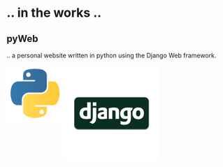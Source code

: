 # .. in the works ..
## pyWeb
.. a personal website written in python using the Django Web framework.




  <img align="left" src="https://github.com/chris234567/pyWeb/blob/master/kisspng-python-javascript-logo-clojure-python-logo-download-5b4ba7062cea30.575890131531684614184.png" width="130"/>

  <img align="left" src="https://github.com/chris234567/pyWeb/blob/master/kisspng-django-python-computer-icons-logo-portable-network-django-python-recruitment-task-1-5b6748f386f486.9191155715334955395528.png" width="220"/>

